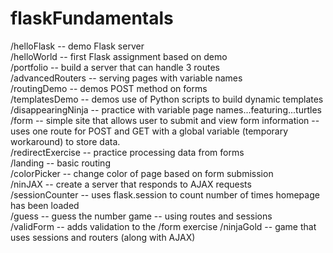# flaskFundamentals

/helloFlask -- demo Flask server\
/helloWorld -- first Flask assignment based on demo\
/portfolio -- build a server that can handle 3 routes\
/advancedRouters -- serving pages with variable names\
/routingDemo -- demos POST method on forms\
/templatesDemo -- demos use of Python scripts to build dynamic templates\
/disappearingNinja -- practice with variable page names...featuring...turtles\
/form -- simple site that allows user to submit and view form information -- uses one route for POST and GET with a global variable (temporary workaround) to store data.\
/redirectExercise -- practice processing data from forms\
/landing -- basic routing\
/colorPicker -- change color of page based on form submission\
/ninJAX -- create a server that responds to AJAX requests\
/sessionCounter -- uses flask.session to count number of times homepage has been loaded\
/guess -- guess the number game -- using routes and sessions\
/validForm -- adds validation to the /form exercise
/ninjaGold -- game that uses sessions and routers (along with AJAX)